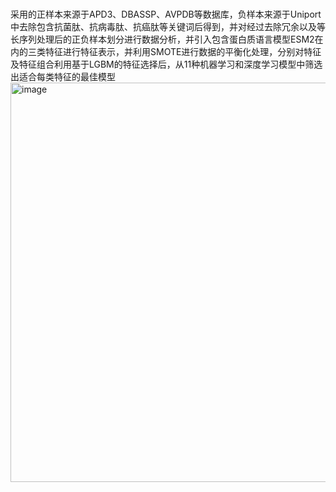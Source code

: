 # 
采用的正样本来源于APD3、DBASSP、AVPDB等数据库，负样本来源于Uniport中去除包含抗菌肽、抗病毒肽、抗癌肽等关键词后得到，并对经过去除冗余以及等长序列处理后的正负样本划分进行数据分析，并引入包含蛋白质语言模型ESM2在内的三类特征进行特征表示，并利用SMOTE进行数据的平衡化处理，分别对特征及特征组合利用基于LGBM的特征选择后，从11种机器学习和深度学习模型中筛选出适合每类特征的最佳模型
<img width="1174" height="639" alt="image" src="https://github.com/user-attachments/assets/c0cbeedf-e055-4451-982e-690ba326d12d" />
